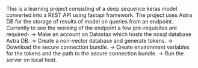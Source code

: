 This is a learning project consisting of a deep sequence keras model converted into a REST API using fastapi framework.
The project uses Astra DB for the storage of results of model on queries from an endpoint.
Currently to see the working of the endpoint a few pre-requisites are required-
-> Make an account on Datastax which hosts the nosql database Astra DB.
-> Create a non-vector database and generate tokens.
-> Download the secure connection bundle.
-> Create environment variables for the tokens and the path to the secure connection bundle.
-> Run the server on local host.
